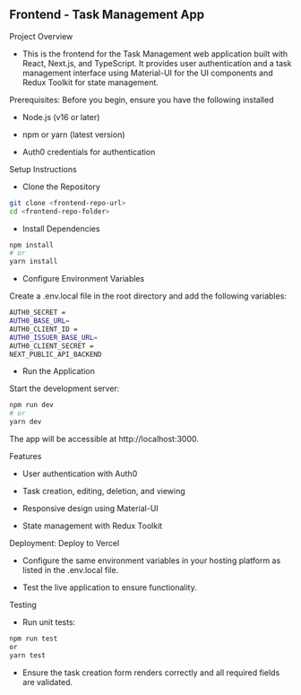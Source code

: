 ## Frontend - Task Management App

Project Overview

- This is the frontend for the Task Management web application built with React, Next.js, and TypeScript. It provides user authentication and a task management interface using Material-UI for the UI components and Redux Toolkit for state management.

Prerequisites: Before you begin, ensure you have the following installed

- Node.js (v16 or later)

- npm or yarn (latest version)

- Auth0 credentials for authentication

Setup Instructions

- Clone the Repository

```bash
git clone <frontend-repo-url>
cd <frontend-repo-folder>
```

- Install Dependencies

```bash
npm install
# or
yarn install

```

- Configure Environment Variables

Create a .env.local file in the root directory and add the following variables:

```bash
AUTH0_SECRET =
AUTH0_BASE_URL= 
AUTH0_CLIENT_ID = 
AUTH0_ISSUER_BASE_URL= 
AUTH0_CLIENT_SECRET = 
NEXT_PUBLIC_API_BACKEND 

```
- Run the Application

Start the development server:

```bash
npm run dev
# or
yarn dev

```
The app will be accessible at http://localhost:3000.

Features

- User authentication with Auth0

- Task creation, editing, deletion, and viewing

- Responsive design using Material-UI

- State management with Redux Toolkit

Deployment: Deploy to Vercel

- Configure the same environment variables in your hosting platform as listed in the .env.local file.

- Test the live application to ensure functionality.

Testing

- Run unit tests:

```bash
npm run test
or
yarn test

```
- Ensure the task creation form renders correctly and all required fields are validated.

